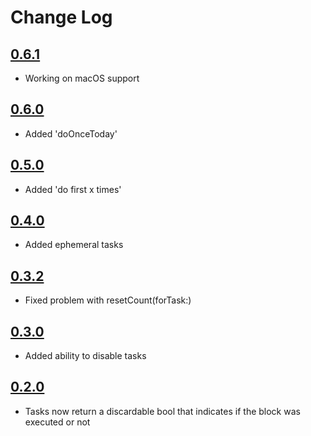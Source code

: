 # Change Log

## [0.6.1](https://github.com/mborsten/AfterX/releases/tag/0.6.1)
- Working on macOS support

## [0.6.0](https://github.com/mborsten/AfterX/releases/tag/0.6.0)
- Added 'doOnceToday'

## [0.5.0](https://github.com/mborsten/AfterX/releases/tag/0.4.0)
- Added 'do first x times'

## [0.4.0](https://github.com/mborsten/AfterX/releases/tag/0.4.0)
- Added ephemeral tasks

## [0.3.2](https://github.com/mborsten/AfterX/releases/tag/0.3.2)
- Fixed problem with resetCount(forTask:)

## [0.3.0](https://github.com/mborsten/AfterX/releases/tag/0.3.0)
- Added ability to disable tasks

## [0.2.0](https://github.com/mborsten/AfterX/releases/tag/0.2.0)
- Tasks now return a discardable bool that indicates if the block was executed or not
